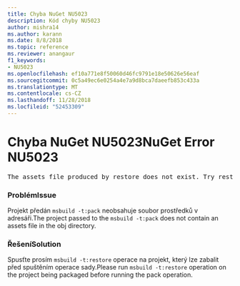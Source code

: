 ```yaml
---
title: Chyba NuGet NU5023
description: Kód chyby NU5023
author: mishra14
ms.author: karann
ms.date: 8/8/2018
ms.topic: reference
ms.reviewer: anangaur
f1_keywords:
- NU5023
ms.openlocfilehash: ef10a771e8f50060d46fc9791e18e50626e56eaf
ms.sourcegitcommit: 0c5a49ec6e0254a4e7a9d8bca7daeefb853c433a
ms.translationtype: MT
ms.contentlocale: cs-CZ
ms.lasthandoff: 11/28/2018
ms.locfileid: "52453309"
---
```

# <a name="nuget-error-nu5023"></a><span data-ttu-id="d8949-103">Chyba NuGet NU5023</span><span class="sxs-lookup"><span data-stu-id="d8949-103">NuGet Error NU5023</span></span>
<pre>The assets file produced by restore does not exist. Try restoring the project again. The expected location of the assets file is F:\project\obj\project.assets.json.</pre>

### <a name="issue"></a><span data-ttu-id="d8949-104">Problém</span><span class="sxs-lookup"><span data-stu-id="d8949-104">Issue</span></span>

<span data-ttu-id="d8949-105">Projekt předán `msbuild -t:pack` neobsahuje soubor prostředků v adresáři.</span><span class="sxs-lookup"><span data-stu-id="d8949-105">The project passed to the `msbuild -t:pack` does not contain an assets file in the obj directory.</span></span>


### <a name="solution"></a><span data-ttu-id="d8949-106">Řešení</span><span class="sxs-lookup"><span data-stu-id="d8949-106">Solution</span></span>

<span data-ttu-id="d8949-107">Spusťte prosím `msbuild -t:restore` operace na projekt, který lze zabalit před spuštěním operace sady.</span><span class="sxs-lookup"><span data-stu-id="d8949-107">Please run `msbuild -t:restore` operation on the project being packaged before running the pack operation.</span></span>

